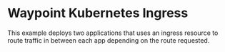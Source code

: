 # Waypoint Kubernetes Ingress

This example deploys two applications that uses an ingress resource to route
traffic in between each app depending on the route requested.
